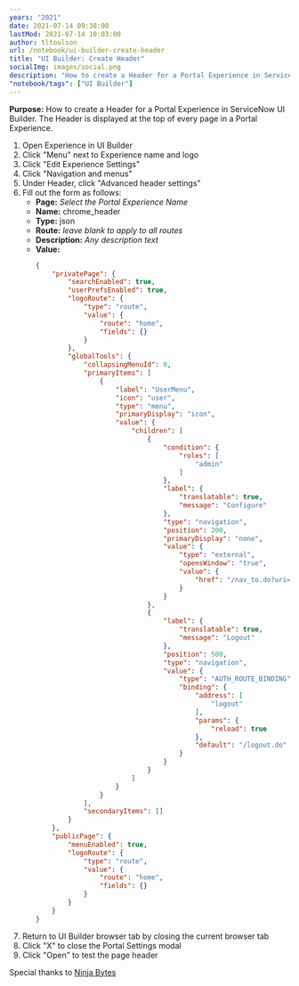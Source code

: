 ```yaml
---
years: "2021"
date: 2021-07-14 09:38:00
lastMod: 2021-07-14 10:03:00
author: tltoulson
url: /notebook/ui-builder-create-header
title: "UI Builder: Create Header"
socialImg: images/social.png
description: "How to create a Header for a Portal Experience in ServiceNow UI Builder"
"notebook/tags": ["UI Builder"]
---
```


**Purpose:** How to create a Header for a Portal Experience in ServiceNow UI Builder. The Header is displayed at the top of every page in a Portal Experience.

1. Open Experience in UI Builder
2. Click "Menu" next to Experience name and logo
3. Click "Edit Experience Settings"
4. Click "Navigation and menus"
5. Under Header, click "Advanced header settings"
6. Fill out the form as follows:
   - **Page:** *Select the Portal Experience Name*
   - **Name:** chrome_header
   - **Type:** json
   - **Route:** *leave blank to apply to all routes*
   - **Description:** *Any description text*
   - **Value:** 
        ```json
        {
            "privatePage": {
                "searchEnabled": true,
                "userPrefsEnabled": true,
                "logoRoute": {
                    "type": "route",
                    "value": {
                        "route": "home",
                        "fields": {}
                    }
                },
                "globalTools": {
                    "collapsingMenuId": 0,
                    "primaryItems": [
                        {
                            "label": "UserMenu",
                            "icon": "user",
                            "type": "menu",
                            "primaryDisplay": "icon",
                            "value": {
                                "children": [
                                    {
                                        "condition": {
                                            "roles": [
                                                "admin"
                                            ]
                                        },
                                        "label": {
                                            "translatable": true,
                                            "message": "Configure"
                                        },
                                        "type": "navigation",
                                        "position": 200,
                                        "primaryDisplay": "none",
                                        "value": {
                                            "type": "external",
                                            "opensWindow": "true",
                                            "value": {
                                                "href": "/nav_to.do?uri=/sys_ux_app_config.do?sys_id=c5bbbde2c3121010f46b42583c40dd06"
                                            }
                                        }
                                    },
                                    {
                                        "label": {
                                            "translatable": true,
                                            "message": "Logout"
                                        },
                                        "position": 500,
                                        "type": "navigation",
                                        "value": {
                                            "type": "AUTH_ROUTE_BINDING",
                                            "binding": {
                                                "address": [
                                                    "logout"
                                                ],
                                                "params": {
                                                    "reload": true
                                                },
                                                "default": "/logout.do"
                                            }
                                        }
                                    }
                                ]
                            }
                        }
                    ],
                    "secondaryItems": []
                }
            },
            "publicPage": {
                "menuEnabled": true,
                "logoRoute": {
                    "type": "route",
                    "value": {
                        "route": "home",
                        "fields": {}
                    }
                }
            }
        }
        ```
7. Return to UI Builder browser tab by closing the current browser tab
8. Click "X" to close the Portal Settings modal
9. Click "Open" to test the page header

Special thanks to [Ninja Bytes][1]

[1]: https://www.ninjabytes.blog/uib_basic/add-header-and-logo/